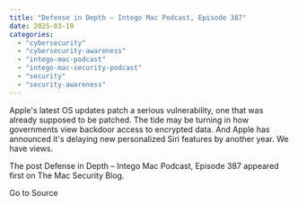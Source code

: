```yaml
---
title: "Defense in Depth – Intego Mac Podcast, Episode 387"
date: 2025-03-19
categories: 
  - "cybersecurity"
  - "cybersecurity-awareness"
  - "intego-mac-podcast"
  - "intego-mac-security-podcast"
  - "security"
  - "security-awareness"
---
```


Apple's latest OS updates patch a serious vulnerability, one that was already supposed to be patched. The tide may be turning in how governments view backdoor access to encrypted data. And Apple has announced it's delaying new personalized Siri features by another year. We have views.

The post Defense in Depth – Intego Mac Podcast, Episode 387 appeared first on The Mac Security Blog.

Go to Source
